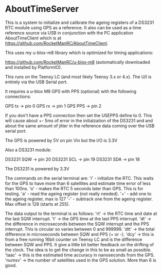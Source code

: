 # AboutTimeServer
This is a system to initialize and calibrate the ageing registers of a DS3231 RTC module using GPS as a reference.
It also can be used as a time reference source via USB in conjunction with the PC application AboutTimeClient
which is at https://github.com/RocketManRC/AboutTimeClient.

This uses my u-blox-m8 library which is optimized for timing applications:

https://github.com/RocketManRC/u-blox-m8 (automatically downloaded and installed by PlatformIO).

This runs on the Teensy LC (and most likely Teensy 3.x or 4.x). The U/I is entirely
via the USB Serial port.

It requires a u-blox M8 GPS with PPS (optional) with the following connections:

GPS tx  -> pin 0
GPS rx  -> pin 1
GPS PPS -> pin 2

If you don't have a PPS connection then set the USEPPS define to 0. This will cause
about +- 5ms of error in the initialzation of the DS3231 and and about the same amount 
of jitter in the reference data coming over the USB serial port.

The GPS is powered by 5V on pin Vin but the I/O is 3.3V

Also a DS3231 module:

DS3231 SQW -> pin 20
DS3231 SCL -> pin 19
DS3231 SDA -> pin 18

The DS3231 is powered by 3.3V

The commands on the serial terminal are:
    'i' - initialize the RTC. This waits for the GPS to have more than 6 satellites and 
            estimate time error of less than 100ns.
    'o' - makes the RTC 5 seconds later than GPS. This is for testing.
    'a' - read the ageing register (not really needed).
    '+' - add one to the ageing register, max is 127
    '-' - subtrack one from the ageing register. Max offset is 128 (starts at 255).

The data output to the terminal is as follows:
    'rt'    ->  the RTC time and date at the last SQW interrupt.
    't'     ->  the GPS time at the last PPS interrupt.
    'dt'    ->  the difference in microseconds between the SQW interrupt and the PPS interrupt.
                This is circular so varies between 0 and 999999.
    'dtt'   ->  the total difference in microseconds between SQW and PPS (+ or -).
    'dcy'   ->  this is from a free running 16bit counter on Teensy LC and is the difference
                between SQW and PPS. It give a little bit better feedback on the drifting of the 
                clock. The idea is to get the change in this to be as small as possible.
    'taac'  ->  this is the estimated time accuracy in nanoseconds from the GPS.
    'numsv' ->  the number of satellites used in the GPS solution. More than 6 is good.
